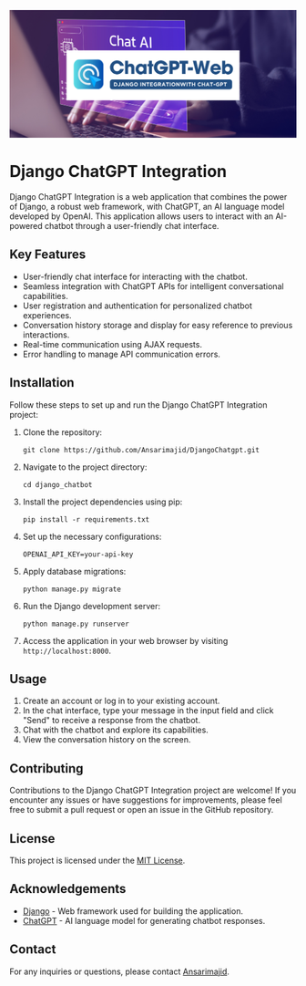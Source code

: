 ![Header Image](templates/Heliotrope.png)

# Django ChatGPT Integration

Django ChatGPT Integration is a web application that combines the power of Django, a robust web framework, with ChatGPT, an AI language model developed by OpenAI. This application allows users to interact with an AI-powered chatbot through a user-friendly chat interface.

## Key Features

- User-friendly chat interface for interacting with the chatbot.
- Seamless integration with ChatGPT APIs for intelligent conversational capabilities.
- User registration and authentication for personalized chatbot experiences.
- Conversation history storage and display for easy reference to previous interactions.
- Real-time communication using AJAX requests.
- Error handling to manage API communication errors.

## Installation

Follow these steps to set up and run the Django ChatGPT Integration project:

1. Clone the repository:

   ```shell
   git clone https://github.com/Ansarimajid/DjangoChatgpt.git
   ```

2. Navigate to the project directory:

   ```shell
   cd django_chatbot
   ```

3. Install the project dependencies using pip:

   ```shell
   pip install -r requirements.txt
   ```

4. Set up the necessary configurations:
   
     ```
     OPENAI_API_KEY=your-api-key
     ```

5. Apply database migrations:

   ```shell
   python manage.py migrate
   ```

6. Run the Django development server:

   ```shell
   python manage.py runserver
   ```

7. Access the application in your web browser by visiting `http://localhost:8000`.

## Usage

1. Create an account or log in to your existing account.
2. In the chat interface, type your message in the input field and click "Send" to receive a response from the chatbot.
3. Chat with the chatbot and explore its capabilities.
4. View the conversation history on the screen.

## Contributing

Contributions to the Django ChatGPT Integration project are welcome! If you encounter any issues or have suggestions for improvements, please feel free to submit a pull request or open an issue in the GitHub repository.

## License

This project is licensed under the [MIT License](LICENSE).

## Acknowledgements

- [Django](https://www.djangoproject.com/) - Web framework used for building the application.
- [ChatGPT](https://openai.com/) - AI language model for generating chatbot responses.

## Contact

For any inquiries or questions, please contact [Ansarimajid](mailto:your-majidgt786@gmail.com).
